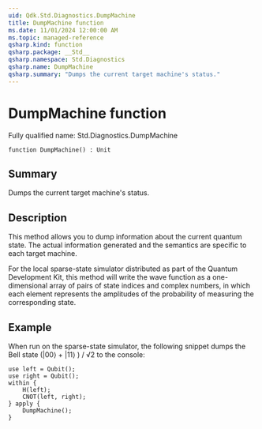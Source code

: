 ```yaml
---
uid: Qdk.Std.Diagnostics.DumpMachine
title: DumpMachine function
ms.date: 11/01/2024 12:00:00 AM
ms.topic: managed-reference
qsharp.kind: function
qsharp.package: __Std__
qsharp.namespace: Std.Diagnostics
qsharp.name: DumpMachine
qsharp.summary: "Dumps the current target machine's status."
---
```


# DumpMachine function

Fully qualified name: Std.Diagnostics.DumpMachine

```qsharp
function DumpMachine() : Unit
```

## Summary
Dumps the current target machine's status.

## Description
This method allows you to dump information about the current quantum state.
The actual information generated and the semantics are specific to each target machine.

For the local sparse-state simulator distributed as part of the
Quantum Development Kit, this method will write the wave function as a
one-dimensional array of pairs of state indices and complex numbers, in which each element represents
the amplitudes of the probability of measuring the corresponding state.

## Example
When run on the sparse-state simulator, the following snippet dumps
the Bell state (|00⟩ + |11⟩ ) / √2 to the console:
```qsharp
use left = Qubit();
use right = Qubit();
within {
    H(left);
    CNOT(left, right);
} apply {
    DumpMachine();
}
```
